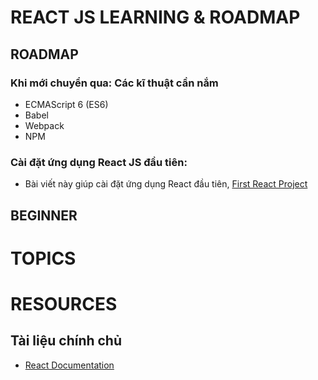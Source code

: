 # REACT JS LEARNING & ROADMAP
## ROADMAP
### Khi mới chuyển qua: Các kĩ thuật cần nắm
* ECMAScript 6 (ES6)
* Babel
* Webpack
* NPM
### Cài đặt ứng dụng React JS đầu tiên:
* Bài viết này giúp cài đặt ứng dụng React đầu tiên,
[First React Project](https://medium.com/@diamondgfx/learning-react-with-create-react-app-part-1-a12e1833fdc)
## BEGINNER
# TOPICS
# RESOURCES
## Tài liệu chính chủ
* [React Documentation](https://facebook.github.io/react/docs/hello-world.html)

